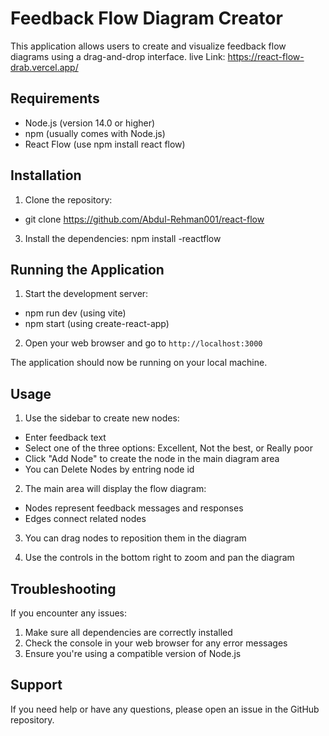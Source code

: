 # Feedback Flow Diagram Creator

This application allows users to create and visualize feedback flow diagrams using a drag-and-drop interface.
live Link: https://react-flow-drab.vercel.app/

## Requirements

- Node.js (version 14.0 or higher)
- npm (usually comes with Node.js)
- React Flow (use npm install react flow)

## Installation

1. Clone the repository:

- git clone https://github.com/Abdul-Rehman001/react-flow

3. Install the dependencies:
   npm install
   -reactflow

## Running the Application

1. Start the development server:

- npm run dev (using vite)
- npm start (using create-react-app)

2. Open your web browser and go to `http://localhost:3000`

The application should now be running on your local machine.

## Usage

1. Use the sidebar to create new nodes:

- Enter feedback text
- Select one of the three options: Excellent, Not the best, or Really poor
- Click "Add Node" to create the node in the main diagram area
- You can Delete Nodes by entring node id

2. The main area will display the flow diagram:

- Nodes represent feedback messages and responses
- Edges connect related nodes

3. You can drag nodes to reposition them in the diagram

4. Use the controls in the bottom right to zoom and pan the diagram

## Troubleshooting

If you encounter any issues:

1. Make sure all dependencies are correctly installed
2. Check the console in your web browser for any error messages
3. Ensure you're using a compatible version of Node.js

## Support

If you need help or have any questions, please open an issue in the GitHub repository.
